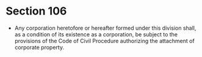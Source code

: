 # Section 106

- Any corporation heretofore or hereafter formed under this division shall, as a condition of its existence as a corporation, be subject to the provisions of the Code of Civil Procedure authorizing the attachment of corporate property.